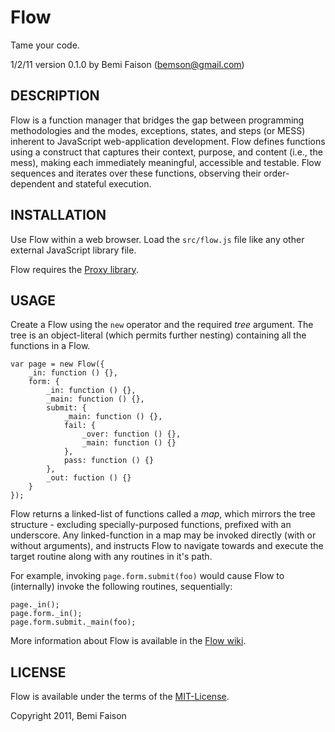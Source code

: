 # Flow
Tame your code.

1/2/11
version 0.1.0
by Bemi Faison (bemson@gmail.com)

## DESCRIPTION

Flow is a function manager that bridges the gap between programming methodologies and the modes, exceptions, states, and steps (or MESS) inherent to JavaScript web-application development. Flow defines functions using a construct that captures their context, purpose, and content (i.e., the mess), making each immediately meaningful, accessible and testable. Flow sequences and iterates over these functions, observing their order-dependent and stateful execution.

## INSTALLATION

Use Flow within a web browser. Load the `src/flow.js` file like any other external JavaScript library file.

Flow requires the [Proxy library](http://github.com/bemson/Proxy/).

## USAGE

Create a Flow using the `new` operator and the required _tree_ argument. The tree is an object-literal (which permits further nesting) containing all the functions in a Flow.

    var page = new Flow({
        _in: function () {},
        form: {
            _in: function () {},
            _main: function () {},
            submit: {
                _main: function () {},
                fail: {
                    _over: function () {},
                    _main: function () {}
                },
                pass: function () {}
            },
            _out: fuction () {}
        }
    });

Flow returns a linked-list of functions called a _map_, which mirrors the tree structure - excluding specially-purposed functions, prefixed with an underscore. Any linked-function in a map may be invoked directly (with or without arguments), and instructs Flow to navigate towards and execute the target routine along with any routines in it's path.

For example, invoking `page.form.submit(foo)` would cause Flow to (internally) invoke the following routines, sequentially:

    page._in();
    page.form._in();
    page.form.submit._main(foo);

More information about Flow is available in the [Flow wiki](http://github.com/bemson/Flow/wiki/).

## LICENSE

Flow is available under the terms of the [MIT-License](http://en.wikipedia.org/wiki/MIT_License#License_terms).

Copyright 2011, Bemi Faison